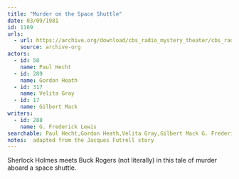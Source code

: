 ```yaml
---
title: "Murder on the Space Shuttle"
date: 03/09/1981
id: 1169
urls: 
  - url: https://archive.org/download/cbs_radio_mystery_theater/cbs_radio_mystery_theater-1151-1200.zip/cbs_radio_mystery_theater-1151-1200%2Fcbsrmt_1169_murder_on_the_space_shuttle.mp3
    source: archive-org
actors:  
  - id: 58
    name: Paul Hecht  
  - id: 289
    name: Gordon Heath  
  - id: 317
    name: Velita Gray  
  - id: 17
    name: Gilbert Mack
writers:  
  - id: 288
    name: G. Frederick Lewis
searchable: Paul Hecht,Gordon Heath,Velita Gray,Gilbert Mack G. Frederick Lewis
notes:  adapted from the Jacques Futrell story
---
```

Sherlock Holmes meets Buck Rogers (not literally) in this tale of murder aboard a space shuttle.